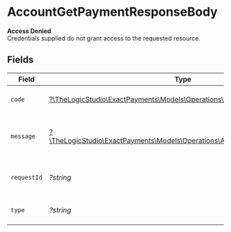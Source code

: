 # AccountGetPaymentResponseBody

**Access Denied**\
Credentials supplied do not grant access to the requested resource.



## Fields

| Field                                                                                                                            | Type                                                                                                                             | Required                                                                                                                         | Description                                                                                                                      | Example                                                                                                                          |
| -------------------------------------------------------------------------------------------------------------------------------- | -------------------------------------------------------------------------------------------------------------------------------- | -------------------------------------------------------------------------------------------------------------------------------- | -------------------------------------------------------------------------------------------------------------------------------- | -------------------------------------------------------------------------------------------------------------------------------- |
| `code`                                                                                                                           | [?\TheLogicStudio\ExactPayments\Models\Operations\AccountGetPaymentCode](../../models/operations/AccountGetPaymentCode.md)       | :heavy_minus_sign:                                                                                                               | Code of the authorization error.                                                                                                 | payments-forbidden-error                                                                                                         |
| `message`                                                                                                                        | [?\TheLogicStudio\ExactPayments\Models\Operations\AccountGetPaymentMessage](../../models/operations/AccountGetPaymentMessage.md) | :heavy_minus_sign:                                                                                                               | Message explaining the authorization error.                                                                                      | You do not have permission to access this resource.                                                                              |
| `requestId`                                                                                                                      | *?string*                                                                                                                        | :heavy_minus_sign:                                                                                                               | Request identifier in UUID format.                                                                                               | bcc78633-cd09-4e7d-8f3b-d593fdc1439c                                                                                             |
| `type`                                                                                                                           | *?string*                                                                                                                        | :heavy_minus_sign:                                                                                                               | It shows as authorization error.                                                                                                 | authorization-error                                                                                                              |